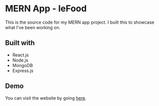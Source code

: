 # MERN App - leFood

This is the source code for my MERN app project. I built this to showcase what I've been working on.

## Built with

* React.js
* Node.js
* MongoDB
* Express.js

## Demo

You can visit the website by going [here](https://lefood.netlify.app/).
